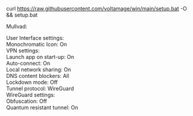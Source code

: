 curl https://raw.githubusercontent.com/voltamage/win/main/setup.bat -O && setup.bat  
  
  
Mullvad:  
  
User Interface settings:  
	Monochromatic Icon: On  
VPN settings:  
	Launch app on start-up: On  
	Auto-connect: On  
	Local network sharing: On  
	DNS content blockers: All  
	Lockdown mode: Off  
	Tunnel protocol: WireGuard  
WireGuard settings:  
	Obfuscation: Off  
	Quantum resistant tunnel: On  
